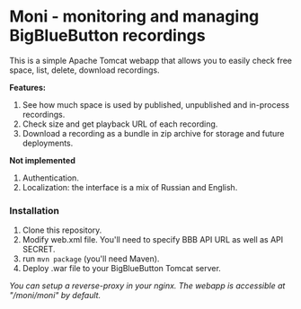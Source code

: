 # Moni - monitoring and managing BigBlueButton recordings
This is a simple Apache Tomcat webapp that allows you to easily check free space, list, delete, download recordings.

**Features:**
1. See how much space is used by published, unpublished and in-process recordings.
2. Check size and get playback URL of each recording.
3. Download a recording as a bundle in zip archive for storage and future deployments.

**Not implemented**
1. Authentication.
2. Localization: the interface is a mix of Russian and English.

### Installation
1. Clone this repository.
2. Modify web.xml file. You'll need to specify BBB API URL as well as API SECRET.
3. run `mvn package` (you'll need Maven).
4. Deploy .war file to your BigBlueButton Tomcat server.

*You can setup a reverse-proxy in your nginx. The webapp is accessible at "/moni/moni" by default.*
